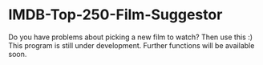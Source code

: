 # IMDB-Top-250-Film-Suggestor
Do you have problems about picking a new film to watch? Then use this :) This program is still under development. Further functions will be available soon.
